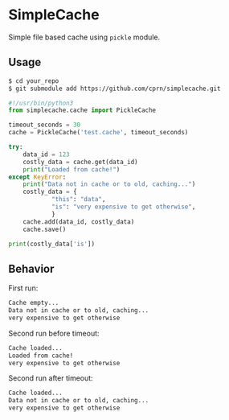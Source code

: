 # SimpleCache
Simple file based cache using `pickle` module.

## Usage
```sh
$ cd your_repo
$ git submodule add https://github.com/cprn/simplecache.git
```

```python
#!/usr/bin/python3
from simplecache.cache import PickleCache

timeout_seconds = 30
cache = PickleCache('test.cache', timeout_seconds)

try:
    data_id = 123
    costly_data = cache.get(data_id)
    print("Loaded from cache!")
except KeyError:
    print("Data not in cache or to old, caching...")
    costly_data = {
            "this": "data",
            "is": "very expensive to get otherwise",
            }
    cache.add(data_id, costly_data)
    cache.save()

print(costly_data['is'])
```

## Behavior
First run:
```sh
Cache empty...
Data not in cache or to old, caching...
very expensive to get otherwise
```

Second run before timeout:
```sh
Cache loaded...
Loaded from cache!
very expensive to get otherwise
```

Second run after timeout:
```sh
Cache loaded...
Data not in cache or to old, caching...
very expensive to get otherwise
```
